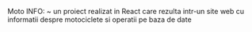 Moto INFO: 
~ un proiect realizat in React care rezulta intr-un site web cu informatii despre motociclete si operatii pe baza de date

